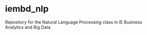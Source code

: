 # iembd_nlp
Repository for the Natural Language Processing class in IE Business Analytics and Big Data
